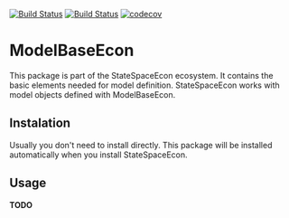 [![Build Status](https://travis-ci.com/bankofcanada/ModelBaseEcon.jl.svg?token=YqWsQuowmx6VN8LWn3m7&branch=master)](https://travis-ci.com/bankofcanada/ModelBaseEcon.jl)
[![Build Status](https://travis-ci.org/bankofcanada/ModelBaseEcon.jl.svg?branch=master)](https://travis-ci.org/bankofcanada/ModelBaseEcon.jl)
[![codecov](https://codecov.io/gh/bankofcanada/ModelBaseEcon.jl/branch/master/graph/badge.svg?token=YICWA48ZRV)](https://codecov.io/gh/bankofcanada/ModelBaseEcon.jl)

# ModelBaseEcon

This package is part of the StateSpaceEcon ecosystem.
It contains the basic elements needed for model definition.
StateSpaceEcon works with model objects defined with ModelBaseEcon.

## Instalation

Usually you don't need to install directly.
This package will be installed automatically when you install StateSpaceEcon.

## Usage

**TODO**

